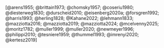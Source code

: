 [@arens1955; @brittain1973; @chomsky1957; @coseriu1980; @diesterweg1830; @durscheid2010; @eisenberg2020a; @forsgren1992; @harris1993; @herling1828; @Kahane2022; @lehmann1833; @mazziotta2016; @mazziotta2019; @mazziotta2024; @mcelvenny2025; @moritz1782; @muller1999; @muller2020; @newmeyer1996; @philippi2010; @tesniere1959; @thummel1993; @imrenyi2020; @kertesz2019]